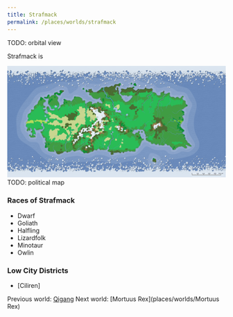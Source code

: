 ```yaml
---
title: Strafmack
permalink: /places/worlds/strafmack
---
```

TODO: orbital view

Strafmack is

![Strafmack Biomes](../../assets/img/strafmack-biomes.png)
TODO: political map

### Races of Strafmack
- Dwarf
- Goliath
- Halfling
- Lizardfolk
- Minotaur
- Owlin

### Low City Districts
- [Ciliren]

Previous world: [Qigang](places/worlds/Qigang)
Next world: [Mortuus Rex](places/worlds/Mortuus Rex)